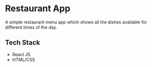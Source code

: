 # Restaurant App

A simple restaurant menu app which shows all the dishes available for different times of the day.

## Tech Stack 
- React JS
- HTML/CSS
